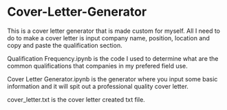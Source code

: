# Cover-Letter-Generator
This is a cover letter generator that is made custom for myself. All I need to do to make a cover letter is input company name, position, location and copy and paste the qualification section. 

Qualification Frequency.ipynb is the code I used to determine what are the common qualifications that companies in my prefered field use.

Cover Letter Generator.ipynb is the generator where you input some basic information and it will spit out a professional quality cover letter.

cover_letter.txt is the cover letter created txt file. 
